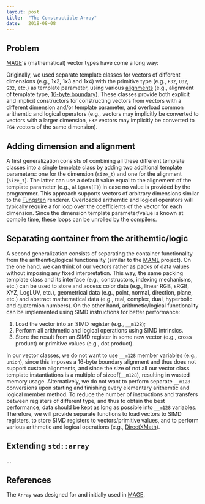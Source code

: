 ```yaml
---
layout: post
title:  "The Constructible Array"
date:   2018-08-08
---
```


## Problem
[MAGE](https://github.com/matt77hias/MAGE)'s (mathematical) vector types have come a long way:

Originally, we used separate template classes for vectors of different dimensions (e.g., 1x2, 1x3 and 1x4) with the primitive type (e.g., `F32`, `U32`, `S32`, etc.) as template parameter, using various [alignments](https://en.cppreference.com/w/cpp/language/alignas) (e.g., alignment of template type, [16-byte boundary](https://docs.microsoft.com/en-us/windows/desktop/direct3dhlsl/dx-graphics-hlsl-packing-rules)). These classes provide both explicit and implicit constructors for constructing vectors from vectors with a different dimension and/or template parameter, and overload common arithemtic and logical operators (e.g., vectors may implicitly be converted to vectors with a larger dimension, `F32` vectors may implicitly be converted to `F64` vectors of the same dimension).

## Adding dimension and alignment

A first generalization consists of combining all these different template classes into a single template class by adding two additional template parameters: one for the dimension (`size_t`) and one for the alignment (`size_t`). The latter can use a default value equal to the alignement of the template parameter (e.g., `alignas(T)`) in case no value is provided by the programmer. This approach supports vectors of arbitrary dimensions similar to the [Tungsten](https://github.com/tunabrain/tungsten/blob/master/src/core/math/Vec.hpp) renderer. Overloaded arithemtic and logical operators will typically require a for loop over the coefficients of the vector for each dimension. Since the dimension template parameter/value is known at compile time, these loops can be unrolled by the compilers.

## Separating container from the arithemtic/logic

A second generalization consists of separating the container functionality from the arithemtic/logical functionality (similar to the [MAML](https://github.com/matt77hias/MAML) project). On the one hand, we can think of our vectors rather as packs of data values without imposing any fixed interpretation. This way, the same packing template class and its interface (e.g., constructors, indexing mechanisms, etc.) can be used to store and access color data (e.g., linear RGB, sRGB, XYZ, LogLUV, etc.), geometrical data (e.g., point, normal, direction, plane, etc.) and abstract mathematical data (e.g., real, complex, dual, hyperbolic and quaternion numbers). On the other hand, arithmetic/logical functionality can be implemented using SIMD instructions for better performance: 

1. Load the vector into an SIMD register (e.g., `__m128`);
2. Perform all arithmetic and logical operations using SIMD intrinsics. 
3. Store the result from an SIMD register in some new vector (e.g., cross product) or primitive values (e.g., dot product). 

In our vector classes, we do not want to use `__m128` member variables (e.g., `union`), since this imposes a 16-byte boundary alignment and thus does not support custom alignments, and since the size of not all our vector class template instantiations is a multiple of sizeof(`__m128`), resulting in wasted memory usage. Alternatively, we do not want to perform separate `__m128` conversions upon starting and finishing every elementary arithemtic and logical member method. To reduce the number of instructions and transfers between registers of different type, and thus to obtain the best performance, data should be kept as long as possible into `__m128` variables. Therefore, we will provide separate functions to load vectors to SIMD registers, to store SIMD registers to vectors/primitive values, and to perform various arithmetic and logical operations (e.g., [DirectXMath](https://github.com/Microsoft/DirectXMath)).

## Extending `std::array`

...

## References

The `Array` was designed for and initially used in [MAGE](https://github.com/matt77hias/MAGE/blob/master/MAGE/Utilities/src/collection/array.hpp#L127).
